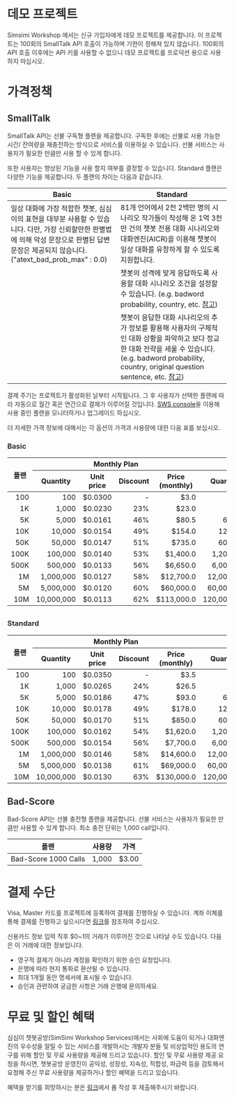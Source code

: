 <style
  type="text/css">
style {color:#ffffff;display:hidden}
h1, h2, h3, h4, h5, h6 {color:#333333;}
p, li {color:#333333;}
code {color:#000080;}
.chargeTbody td {text-align:right !important;}
</style>

# 데모 프로젝트

Simsimi Workshop 에서는 신규 가입자에게 데모 프로젝트를 제공합니다. 이 프로젝트는 100회의 SmallTalk API 호출이 가능하며 기한이 정해져 있지 않습니다. 100회의 API 호출 이후에는 API 키를 사용할 수 없으니 데모 프로젝트를 프로덕션 용으로 사용하지 마십시오.

# 가격정책

## SmallTalk

SmallTalk API는 선불 구독형 플랜을 제공합니다. 구독한 후에는 선불로 사용 가능한 시간/ 잔여량을 재충전하는 방식으로 서비스를 이용하실 수 있습니다. 선불 서비스는 사용자가 필요한 만큼만 사용 할 수 있게 합니다.

또한 사용자는 향상된 기능을 사용 할지 여부를 결정할 수 있습니다. Standard 플랜은 다양한 기능을 제공합니다. 두 플랜의 차이는 다음과 같습니다.

<table>
<thead>
<tr>
<th style="width: 50%;">Basic</th>
<th>Standard</th>
</tr>
</thead>
<tbody>
<tr>
<td>일상 대화에 가장 적합한 챗봇, 심심이의 표현을 대부분 사용할 수 있습니다. 다만, 가장 신뢰할만한 판별법에 의해 악성 문장으로 판별된 답변 문장은 제공되지 않습니다.  ("atext_bad_prob_max" : 0.0)</td>
<td>81개 언어에서 2천 2백만 명의 시나리오 작가들이 작성해 온 1억 3천만 건의 챗봇 전용 대화 시나리오와 대화엔진(AICR)을 이용해 챗봇이 일상 대화를 유창하게 할 수 있도록 지원합니다.</td>
</tr>
<tr>
<td></td>
<td>챗봇의 성격에 맞게 응답하도록 사용할 대화 시나리오 조건을 설정할 수 있습니다. (e.g. badword probability, country, etc. <a href="https://workshop.simsimi.com/document#%EC%9D%91%EB%8B%B5%EC%A0%9C%EC%96%B4">참고</a>)</td>
</tr>
<tr>
<td></td>
<td>챗봇이 응답한 대화 시나리오의 추가 정보를 활용해 사용자의 구체적인 대화 상황을 파악하고 보다 정교한 대화 전략을 세울 수 있습니다. (e.g. badword probability, country, original question sentence, etc. <a href="https://workshop.simsimi.com/document#%EC%B6%94%EA%B0%80%EC%A0%95%EB%B3%B4">참고</a>)</td>
</tr>
</tbody>
</table>

결제 주기는 프로젝트가 활성화된 날부터 시작됩니다. 그 후 사용자가 선택한 플랜에 따라 자동으로 월간 혹은 연간으로 결제가 이루어질 것입니다. [SWS console](https://workshop.simsimi.com/dashboard)을 이용해 사용 중인 플랜을 모니터하거나 업그레이드 하십시오.

더 자세한 가격 정보에 대해서는 각 옵션의 가격과 사용량에 대한 다음 표를 보십시오.

### Basic

<table style="margin-bottom: 30px;">
<thead>
<tr>
<th rowspan="2">플랜</th>
<th colspan="4">Monthly Plan</th>
<th colspan="5">Annual Plan</th>
</tr>
<tr>
<th>Quantity</th>
<th>Unit price</th>
<th>Discount</th>
<th>Price<br/>(monthly)</th>
<th>Quantity</th>
<th>Unit Price</th>
<th>Discount</th>
<th>Price<br/>(monthly)</th>
<th>Price<br/>(annually)</th>
</tr>
</thead>
<tbody class="chargeTbody">
<tr>
<td>100</td>
<td>100</td>
<td>$0.0300</td>
<td>-</td>
<td>$3.0</td>
<td>-</td>
<td>-</td>
<td>-</td>
<td>-</td>
<td>-</td>
</tr>
<tr>
<td>1K</td>
<td>1,000</td>
<td>$0.0230</td>
<td>23%</td>
<td>$23.0</td>
<td>-</td>
<td>-</td>
<td>-</td>
<td>-</td>
<td>-</td>
</tr>
<tr>
<td>5K</td>
<td>5,000</td>
<td>$0.0161</td>
<td>46%</td>
<td>$80.5</td>
<td>60,000</td>
<td>$0.0076</td>
<td>75%</td>
<td>$38</td>
<td>$456.0</td>
</tr>
<tr>
<td>10K</td>
<td>10,000</td>
<td>$0.0154</td>
<td>49%</td>
<td>$154.0</td>
<td>120,000</td>
<td>$0.0069</td>
<td>77%</td>
<td>$69</td>
<td>$828.0</td>
</tr>
<tr>
<td>50K</td>
<td>50,000</td>
<td>$0.0147</td>
<td>51%</td>
<td>$735.0</td>
<td>600,000</td>
<td>$0.0062</td>
<td>79%</td>
<td>$310</td>
<td>$3,720.0</td>
</tr>
<tr>
<td>100K</td>
<td>100,000</td>
<td>$0.0140</td>
<td>53%</td>
<td>$1,400.0</td>
<td>1,200,000</td>
<td>$0.0055</td>
<td>82%</td>
<td>$550</td>
<td>$6,600.0</td>
</tr>
<tr>
<td>500K</td>
<td>500,000</td>
<td>$0.0133</td>
<td>56%</td>
<td>$6,650.0</td>
<td>6,000,000</td>
<td>$0.0048</td>
<td>84%</td>
<td>$2,400</td>
<td>$28,800.0</td>
</tr>
<tr>
<td>1M</td>
<td>1,000,000</td>
<td>$0.0127</td>
<td>58%</td>
<td>$12,700.0</td>
<td>12,000,000</td>
<td>$0.0041</td>
<td>86%</td>
<td>$4,100</td>
<td>$49,200.0</td>
</tr>
<tr>
<td>5M</td>
<td>5,000,000</td>
<td>$0.0120</td>
<td>60%</td>
<td>$60,000.0</td>
<td>60,000,000</td>
<td>$0.0035</td>
<td>88%</td>
<td>$17,500</td>
<td>$210,000.0</td>
</tr>
<tr>
<td>10M</td>
<td>10,000,000</td>
<td>$0.0113</td>
<td>62%</td>
<td>$113,000.0</td>
<td>120,000,000</td>
<td>$0.0028</td>
<td>91%</td>
<td>$28,000</td>
<td>$336,000.0</td>
</tr>
</tbody>
</table>



### Standard

<table>
<thead>
<tr>
<th rowspan="2">플랜</th>
<th colspan="4">Monthly Plan</th>
<th colspan="5">Annual Plan</th>
</tr>
<tr>
<th>Quantity</th>
<th>Unit price</th>
<th>Discount</th>
<th>Price<br/>(monthly)</th>
<th>Quantity</th>
<th>Unit Price</th>
<th>Discount</th>
<th>Price<br/>(monthly)</th>
<th>Price<br/>(annually)</th>
</tr>
</thead>
<tbody class="chargeTbody">
<tr>
<td>100</td>
<td>100</td>
<td>$0.0350</td>
<td>-</td>
<td>$3.5</td>
<td>-</td>
<td>-</td>
<td>-</td>
<td>-</td>
<td>-</td>
</tr>
<tr>
<td>1K</td>
<td>1,000</td>
<td>$0.0265</td>
<td>24%</td>
<td>$26.5</td>
<td>-</td>
<td>-</td>
<td>-</td>
<td>-</td>
<td>-</td>
</tr>
<tr>
<td>5K</td>
<td>5,000</td>
<td>$0.0186</td>
<td>47%</td>
<td>$93.0</td>
<td>60,000</td>
<td>$0.0087</td>
<td>75%</td>
<td>$44</td>
<td>$522.0</td>
</tr>
<tr>
<td>10K</td>
<td>10,000</td>
<td>$0.0178</td>
<td>49%</td>
<td>$178.0</td>
<td>120,000</td>
<td>$0.0080</td>
<td>77%</td>
<td>$80</td>
<td>$960.0</td>
</tr>
<tr>
<td>50K</td>
<td>50,000</td>
<td>$0.0170</td>
<td>51%</td>
<td>$850.0</td>
<td>600,000</td>
<td>$0.0072</td>
<td>79%</td>
<td>$360</td>
<td>$4,320.0</td>
</tr>
<tr>
<td>100K</td>
<td>100,000</td>
<td>$0.0162</td>
<td>54%</td>
<td>$1,620.0</td>
<td>1,200,000</td>
<td>$0.0064</td>
<td>82%</td>
<td>$640</td>
<td>$7,680.0</td>
</tr>
<tr>
<td>500K</td>
<td>500,000</td>
<td>$0.0154</td>
<td>56%</td>
<td>$7,700.0</td>
<td>6,000,000</td>
<td>$0.0056</td>
<td>84%</td>
<td>$2,800</td>
<td>$33,600.0</td>
</tr>
<tr>
<td>1M</td>
<td>1,000,000</td>
<td>$0.0146</td>
<td>58%</td>
<td>$14,600.0</td>
<td>12,000,000</td>
<td>$0.0048</td>
<td>86%</td>
<td>$4,800</td>
<td>$57,600.0</td>
</tr>
<tr>
<td>5M</td>
<td>5,000,000</td>
<td>$0.0138</td>
<td>61%</td>
<td>$69,000.0</td>
<td>60,000,000</td>
<td>$0.0040</td>
<td>89%</td>
<td>$20,000</td>
<td>$240,000.0</td>
</tr>
<tr>
<td>10M</td>
<td>10,000,000</td>
<td>$0.0130</td>
<td>63%</td>
<td>$130,000.0</td>
<td>120,000,000</td>
<td>$0.0032</td>
<td>91%</td>
<td>$32,000</td>
<td>$384,000.0</td>
</tr>
</tbody>
</table>

## Bad-Score

Bad-Score API는 선불 충전형 플랜을 제공합니다. 선불 서비스는 사용자가 필요한 만큼만 사용할 수 있게 합니다. 최소 충전 단위는 1,000 call입니다.

<table>
  <thead>
    <tr>
      <th>플랜</th>
      <th>사용량</th>
      <th>가격</th>
    </tr>
  </thead>
  <tbody>
    <tr>
      <td>Bad-Score 1000 Calls</td>
      <td>1,000</td>
      <td>$3.00</td>
    </tr>
  </tbody>
</table>


# 결제 수단

Visa, Master 카드를 프로젝트에 등록하여 결제를 진행하실 수 있습니다. 계좌 이체를 통해 결제를 진행하고 싶으시다면 [링크](https://workshop.simsimi.com/support#%EC%84%A0%EB%B6%88%EB%A1%9C%20%EA%B2%B0%EC%A0%9C%ED%95%98%EA%B3%A0%20%EC%8B%B6%EC%8A%B5%EB%8B%88%EB%8B%A4.)를 참조하여 주십시오.

신용카드 정보 입력 직후 $0~1의 거래가 이루어진 것으로 나타날 수도 있습니다. 다음은 이 거래에 대한 정보입니다.

* 영구적 결제가 아니라 계정을 확인하기 위한 승인 요청입니다.
* 은행에 따라 현지 통화로 환산될 수 있습니다.
* 최대 1개월 동안 명세서에 표시될 수 있습니다.
* 승인과 관련하여 궁금한 사항은 거래 은행에 문의하세요.


# 무료 및 할인 혜택

심심이 챗봇공방(SimSimi Workshop Services)에서는 사회에 도움이 되거나 대화엔진의 우수성을 알릴 수 있는 서비스를 개발하시는 개발자 분들 및 비상업적인 용도의 연구를 위해 할인 및 무료 사용량을 제공해 드리고 있습니다. 할인 및 무료 사용량 제공 요청을 하시면, 챗봇공방 운영진이 공익성, 성장성, 지속성, 적합성, 파급력 등을 검토해서 요청해 주신 무료 사용량을 제공하거나 할인 혜택을 드리고 있습니다. 

혜택을 받기를 희망하시는 분은 [링크](https://forms.gle/KPjZqbrS9w9nwvvh7)에서 폼 작성 후 제출해주시기 바랍니다.
